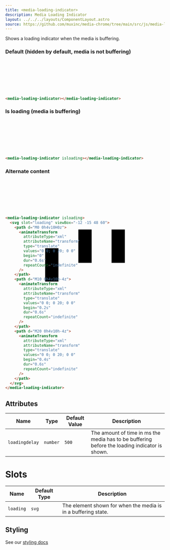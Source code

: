 ```yaml
---
title: <media-loading-indicator>
description: Media Loading Indicator
layout: ../../../layouts/ComponentLayout.astro
source: https://github.com/muxinc/media-chrome/tree/main/src/js/media-loading-indicator.js
---
```


Shows a loading indicator when the media is buffering.

<style>
  media-loading-indicator {
    --media-icon-color: #f0f;
    display: block;
    height: 100px;
  }
</style>

<h3>Default (hidden by default, media is not buffering)</h3>

<media-loading-indicator></media-loading-indicator>

```html
<media-loading-indicator></media-loading-indicator>
```

<h3>Is loading (media is buffering)</h3>

<media-loading-indicator isloading></media-loading-indicator>

```html
<media-loading-indicator isloading></media-loading-indicator>
```

<h3>Alternate content</h3>

<media-loading-indicator isloading>
  <svg slot="loading" viewBox="-12 -15 48 60">
    <path d="M0 0h4v10H0z">
      <animateTransform
        attributeType="xml"
        attributeName="transform"
        type="translate"
        values="0 0; 0 20; 0 0"
        begin="0"
        dur="0.6s"
        repeatCount="indefinite"
      />
    </path>
    <path d="M10 0h4v10h-4z">
      <animateTransform
        attributeType="xml"
        attributeName="transform"
        type="translate"
        values="0 0; 0 20; 0 0"
        begin="0.2s"
        dur="0.6s"
        repeatCount="indefinite"
      />
    </path>
    <path d="M20 0h4v10h-4z">
      <animateTransform
        attributeType="xml"
        attributeName="transform"
        type="translate"
        values="0 0; 0 20; 0 0"
        begin="0.4s"
        dur="0.6s"
        repeatCount="indefinite"
      />
    </path>
  </svg>
</media-loading-indicator>

```html
<media-loading-indicator isloading>
  <svg slot="loading" viewBox="-12 -15 48 60">
    <path d="M0 0h4v10H0z">
      <animateTransform
        attributeType="xml"
        attributeName="transform"
        type="translate"
        values="0 0; 0 20; 0 0"
        begin="0"
        dur="0.6s"
        repeatCount="indefinite"
      />
    </path>
    <path d="M10 0h4v10h-4z">
      <animateTransform
        attributeType="xml"
        attributeName="transform"
        type="translate"
        values="0 0; 0 20; 0 0"
        begin="0.2s"
        dur="0.6s"
        repeatCount="indefinite"
      />
    </path>
    <path d="M20 0h4v10h-4z">
      <animateTransform
        attributeType="xml"
        attributeName="transform"
        type="translate"
        values="0 0; 0 20; 0 0"
        begin="0.4s"
        dur="0.6s"
        repeatCount="indefinite"
      />
    </path>
  </svg>
</media-loading-indicator>
```

## Attributes

| Name            | Type     | Default Value | Description                                                                                   |
| --------------- | -------- | ------------- | --------------------------------------------------------------------------------------------- |
| `loadingdelay` | `number` | `500`         | The amount of time in ms the media has to be buffering before the loading indicator is shown. |

# Slots

| Name      | Default Type | Description                                                   |
| --------- | ------------ | ------------------------------------------------------------- |
| `loading` | `svg`        | The element shown for when the media is in a buffering state. |


## Styling

See our [styling docs](./styling#Indicators)
